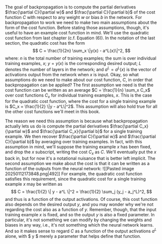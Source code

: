 The goal of backpropagation is to compute the partial derivatives $\frac{\partial C}{\partial w}$ and $\frac{\partial C}{\partial b}$ of the cost function $C$ with respect to any weight $w$ or bias $b$ in the network. For backpropagation to work we need to make two main assumptions about the form of the cost function. Before stating those assumptions, though, it's useful to have an example cost function in mind. We'll use the quadratic cost function from last chapter (c.f. Equation (6)). In the notation of the last section, the quadratic cost has the form $$ C = \frac{1}{2n} \sum_x \|y(x) - a^L(x)\|^2, $$ where: $n$ is the total number of training examples; the sum is over individual training examples, $x$; $y = y(x)$ is the corresponding desired output; $L$ denotes the number of layers in the network; and $a^L = a^L(x)$ is the vector of activations output from the network when $x$ is input. Okay, so what assumptions do we need to make about our cost function, $C$, in order that backpropagation can be applied? The first assumption we need is that the cost function can be written as an average $C = \frac{1}{n} \sum_x C_x$ over cost functions $C_x$ for individual training examples, $x$. This is the case for the quadratic cost function, where the cost for a single training example is $C_x = \frac{1}{2} \|y - a^L\|^2$. This assumption will also hold true for all the other cost functions we'll meet in this book.

The reason we need this assumption is because what backpropagation actually lets us do is compute the partial derivatives $\frac{\partial C_x}{\partial w}$ and $\frac{\partial C_x}{\partial b}$ for a single training example. We then recover $\frac{\partial C}{\partial w}$ and $\frac{\partial C}{\partial b}$ by averaging over training examples. In fact, with this assumption in mind, we'll suppose the training example $x$ has been fixed, and drop the $x$ subscript, writing the cost $C_x$ as $C$. We'll eventually put the $x$ back in, but for now it's a notational nuisance that is better left implicit. The second assumption we make about the cost is that it can be written as a function of the outputs from the neural network:
![[Pasted image 20250112173848.png|492]]
For example, the quadratic cost function satisfies this requirement, since the quadratic cost for a single training example $x$ may be written as
$$ C = \frac{1}{2} \| y - a^L \|^2 = \frac{1}{2} \sum_j (y_j - a_j^L)^2, $$ and thus is a function of the output activations. Of course, this cost function also depends on the desired output $y$, and you may wonder why we're not regarding the cost also as a function of $y$. Remember, though, that the input training example $x$ is fixed, and so the output $y$ is also a fixed parameter. In particular, it's not something we can modify by changing the weights and biases in any way, i.e., it's not something which the neural network learns. And so it makes sense to regard $C$ as a function of the output activations $a^L$ alone, with $ y $ merely a parameter that helps define that function.
